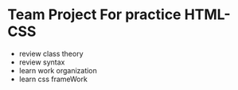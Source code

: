 # Team Project For practice HTML-CSS
- review class theory
- review syntax
- learn work organization
- learn css frameWork